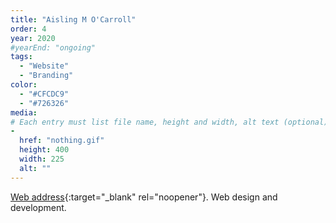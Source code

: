 ```yaml
---
title: "Aisling M O'Carroll"
order: 4
year: 2020
#yearEnd: "ongoing"
tags: 
  - "Website"
  - "Branding"
color: 
  - "#CFCDC9"
  - "#726326"
media: 
# Each entry must list file name, height and width, alt text (optional)
-
  href: "nothing.gif"
  height: 400
  width: 225
  alt: ""
---
```

[Web address](https://amocarroll.com/){:target="_blank" rel="noopener"}.
Web design and development.
